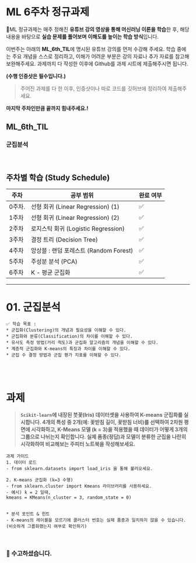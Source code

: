 # ML 6주차 정규과제

📌ML 정규과제는 매주 정해진 **유튜브 강의 영상을 통해 머신러닝 이론을 학습**한 후, 해당 내용을 바탕으로 **실습 문제를 풀어보며 이해도를 높이는 학습 방식**입니다. 

이번주는 아래의 **ML_6th_TIL**에 명시된 유튜브 강의를 먼저 수강해 주세요. 학습 중에는 주요 개념을 스스로 정리하고, 이해가 어려운 부분은 강의 자료나 추가 자료를 참고해 보완해주세요. 과제까지 다 작성한 이후에 Github를 과제 시트에 제출해주시면 됩니다.



**(수행 인증샷은 필수입니다.)** 

> 주어진 과제를 다 한 이후, 인증샷이나 따로 코드를 깃허브에 정리하여 제출해주세요.

**마지막 주차인만큼 끝까지 힘내주세요.!**

## ML_6th_TIL

### 군집분석

<br>



## 주차별 학습 (Study Schedule)

| 주차   | 공부 범위                              | 완료 여부 |
| ------ | -------------------------------------- | --------- |
| 0주차. | 선형 회귀 (Linear Regression) (1)      | ✅         |
| 1주차  | 선형 회귀 (Linear Regression) (2)      | ✅         |
| 2주차  | 로지스틱 회귀 (Logistic Regression)    | ✅         |
| 3주차  | 결정 트리 (Decision Tree)              | ✅         |
| 4주차  | 앙상블 : 랜덤 포레스트 (Random Forest) | ✅         |
| 5주차  | 주성분 분석 (PCA)                      | ✅         |
| 6주차  | K - 평균 군집화                        | ✅         |

<!-- 여기까진 그대로 둬 주세요-->



---

# 01. 군집분석

```
✅ 학습 목표 :
* 군집화(Clustering)의 개념과 필요성을 이해할 수 있다.
* 군집화와 분류(Classification)의 차이를 이해할 수 있다.
* 유사도 측정 방법(거리 척도)과 군집화 알고리즘의 개념을 이해할 수 있다.
* 계층적 군집화와 K-means의 특징과 차이를 이해할 수 있다.
* 군집 수 결정 방법과 군집 평가 지표를 이해할 수 있다.
```

<!-- 새롭게 배운 내용을 자유롭게 정리해주세요.-->



<br>
<br>

# 과제

> **`Scikit-learn`에 내장된 붓꽃(Iris) 데이터셋을 사용하여 K-means 군집화를 실시합니다. 4개의 특성 중 2개(예: 꽃받침 길이, 꽃받침 너비)를 선택하여 2차원 평면에 시각화하고, K-Means 모델 (k = 3)을 적용했을 때 데이터가 어떻게 3개의 그룹으로 나뉘는지 확인합니다. 실제 품종(정답)과 모델이 분류한 군집을 나란히 시각화하여 비교해보는 주피터 노트북을 작성해보세요.**



~~~
과제 가이드
1. 데이터 로드
- from sklearn.datasets import load_iris 을 통해 불러오세요.

2. K-means 군집화 (k=3 수행)
- from sklearn.cluster import Kmeans 라이브러리를 사용하세요.
- 예시) k = 2 일때, 
kmeans = KMeans(n_cluster = 3, random_state = 0)


* 분석 포인트 & 힌트
- K-means의 레이블을 모르기에 클러스터 번호는 실제 품종과 일치하지 않을 수 있습니다. (비슷하게 그룹화했는지 여부로 확인하기)
~~~



<!-- 미흡한 부분이 많고, 부족한 템플릿이었지만 끝까지 함께해주셔서 진심으로 감사합니다. 이 자료가 여러분의 성장에 조금이나마 도움이 되었으면 좋겠습니다. -->

<br>

### 🎉 수고하셨습니다.